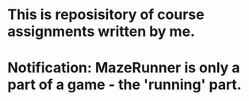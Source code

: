 # This is reposisitory of course assignments written by me.
# Notification: MazeRunner is only a part of a game - the 'running' part.

